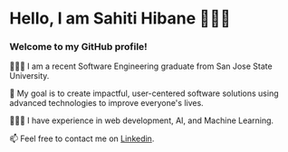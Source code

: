 # Hello, I am Sahiti Hibane 🙋🏻‍♀️
### Welcome to my GitHub profile! 
 
👩🏻‍🎓 I am a recent Software Engineering graduate from San Jose State University.

🌱 My goal is to create impactful, user-centered software solutions using advanced technologies to improve everyone's lives.

👩🏻‍💻 I have experience in web development, AI, and Machine Learning.

📫 Feel free to contact me on [Linkedin](https://www.linkedin.com/in/sahiti-hibane/).
